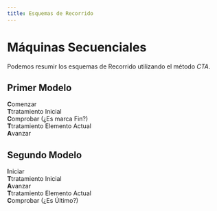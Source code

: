 ```yaml
---
title: Esquemas de Recorrido
---
```


# Máquinas Secuenciales

Podemos resumir los esquemas de Recorrido utilizando el método *CTA*.

## Primer Modelo

**C**omenzar  
**T**tratamiento Inicial  
**C**omprobar (¿Es marca Fin?)  
**T**tratamiento Elemento Actual  
**A**vanzar

## Segundo Modelo

**I**niciar  
**T**tratamiento Inicial  
**A**vanzar  
**T**tratamiento Elemento Actual  
**C**omprobar (¿Es Último?)
